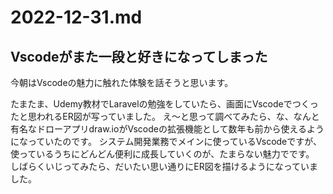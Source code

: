 # 2022-12-31.md

## Vscodeがまた一段と好きになってしまった

今朝はVscodeの魅力に触れた体験を話そうと思います。

たまたま、Udemy教材でLaravelの勉強をしていたら、画面にVscodeでつくったと思われるER図が写っていました。
え〜と思って調べてみたら、な、なんと有名なドローアプリdraw.ioがVscodeの拡張機能として数年も前から使えるようになっていたのです。
システム開発業務でメインに使っているVscodeですが、使っているうちにどんどん便利に成長していくのが、たまらない魅力でです。
しばらくいじってみたら、だいたい思い通りにER図を描けるようになっていました。

